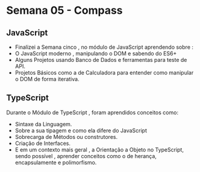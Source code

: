 # Semana 05 - Compass


## JavaScript
- Finalizei a Semana cinco , no módulo de JavaScript aprendendo sobre :
- O JavaScript moderno , manipulando o DOM e sabendo do ES6+
- Alguns Projetos usando Banco de Dados e ferramentas para teste de API.
- Projetos Básicos como a de Calculadora para entender como manipular o DOM de forma iterativa.

## TypeScript
Durante o Módulo de TypeScript , foram aprendidos conceitos como:
- Sintaxe da Linguagem.
- Sobre a sua tipagem e como ela difere do JavaScript
- Sobrecarga de Métodos ou construtores.
-  Criação de Interfaces.
- E em um contexto mais geral , a Orientação a Objeto no TypeScript, sendo possível , aprender conceitos como o de herança, encapsulamente e polimorfismo.